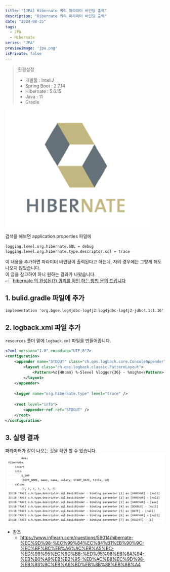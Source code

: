 ```yaml
---
title: "[JPA] Hibernate 쿼리 파라미터 바인딩 출력"
description: "Hibernate 쿼리 파라미터 바인딩 출력"
date: "2024-08-25"
tags:
  - JPA
  - Hibernate
series: "JPA"
previewImage: 'jpa.png'
isPrivate: false
---
```


> 환경설정
> + 개발툴 : InteliJ
> + Spring Boot : 2.7.14
> + Hibernate : 5.6.15
> + Java : 11
> + Gradle

![SpringBoot](/images/hibernate_post.png)

검색을 해보면 application.properties 파일에   
```
logging.level.org.hibernate.SQL = debug
logging.level.org.hibernate.type.descriptor.sql = trace
```
이 내용을 추가하면 파라미터 바인딩이 출력된다고 하는데, 저의 경우에는 그렇게 해도 나오지 않았습니다.   
이 글을 참고하여 하니 원하는 결과가 나왔습니다.   
👉🏻[hibernate 의 완성된(?) 쿼리를 확인 하는 방법 문의 드립니다](https://www.inflearn.com/community/questions/59014/hibernate-%EC%9D%98-%EC%99%84%EC%84%B1%EB%90%9C-%EC%BF%BC%EB%A6%AC%EB%A5%BC-%ED%99%95%EC%9D%B8-%ED%95%98%EB%8A%94-%EB%B0%A9%EB%B2%95-%EB%AC%B8%EC%9D%98-%EB%93%9C%EB%A6%BD%EB%8B%88%EB%8B%A4)


## 1. bulid.gradle 파일에 추가 
```
implementation 'org.bgee.log4jdbc-log4j2:log4jdbc-log4j2-jdbc4.1:1.16'
```

## 2. logback.xml 파일 추가
`resources` 폴더 밑에 `logback.xml` 파일을 만들어줍니다.
```xml
<?xml version="1.0" encoding="UTF-8"?>
<configuration>
    <appender name="STDOUT" class="ch.qos.logback.core.ConsoleAppender">
        <layout class="ch.qos.logback.classic.PatternLayout">
            <Pattern>%d{HH:mm} %-5level %logger{36} - %msg%n</Pattern>
        </layout>
    </appender>

    <logger name="org.hibernate.type" level="trace" />

    <root level="info">
        <appender-ref ref="STDOUT" />
    </root>
</configuration>
```

## 3. 실행 결과
파라미터가 같이 나오는 것을 확인 할 수 있습니다.
![실행결과](./result.png)
+ 참조
    + https://www.inflearn.com/questions/59014/hibernate-%EC%9D%98-%EC%99%84%EC%84%B1%EB%90%9C-%EC%BF%BC%EB%A6%AC%EB%A5%BC-%ED%99%95%EC%9D%B8-%ED%95%98%EB%8A%94-%EB%B0%A9%EB%B2%95-%EB%AC%B8%EC%9D%98-%EB%93%9C%EB%A6%BD%EB%8B%88%EB%8B%A4
